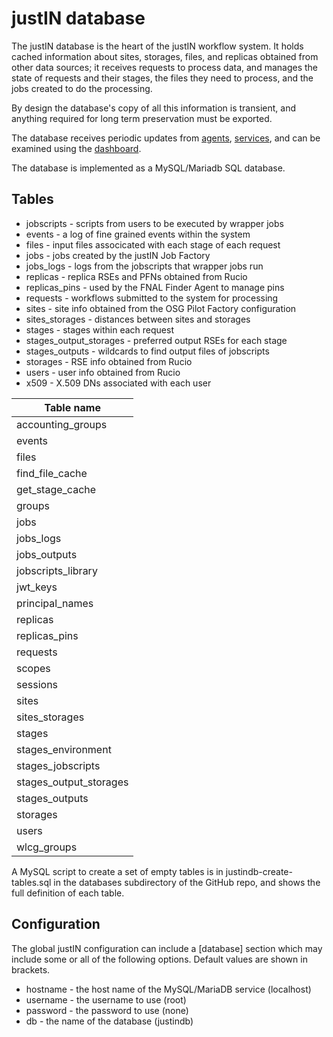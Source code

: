 # justIN database

The justIN database is the heart of the justIN workflow system. It holds cached
information about sites, storages, files, and replicas obtained from other
data sources; it receives requests to process data, and manages the state of
requests and their stages, the files they need to process, and the jobs
created to do the processing. 

By design the database's copy of all this information is transient, and
anything required for long term preservation must be exported. 

The database receives periodic updates from [agents](agents.md), 
[services](services.md), and can be examined using the
[dashboard](dashboard.md).

The database is implemented as a MySQL/Mariadb SQL database. 

## Tables

- jobscripts - scripts from users to be executed by wrapper jobs
- events - a log of fine grained events within the system
- files - input files associcated with each stage of each request
- jobs - jobs created by the justIN Job Factory
- jobs_logs - logs from the jobscripts that wrapper jobs run 
- replicas - replica RSEs and PFNs obtained from Rucio
- replicas_pins - used by the FNAL Finder Agent to manage pins
- requests - workflows submitted to the system for processing
- sites - site info obtained from the OSG Pilot Factory configuration
- sites_storages - distances between sites and storages
- stages - stages within each request
- stages_output_storages - preferred output RSEs for each stage
- stages_outputs - wildcards to find output files of jobscripts
- storages - RSE info obtained from Rucio
- users - user info obtained from Rucio
- x509 - X.509 DNs associated with each user


| Table name             |
|------------------------|
| accounting_groups      |
| events                 |
| files                  |
| find_file_cache        |
| get_stage_cache        |
| groups                 |
| jobs                   |
| jobs_logs              |
| jobs_outputs           |
| jobscripts_library     |
| jwt_keys               |
| principal_names        |
| replicas               |
| replicas_pins          |
| requests               |
| scopes                 |
| sessions               |
| sites                  |
| sites_storages         |
| stages                 |
| stages_environment     |
| stages_jobscripts      |
| stages_output_storages |
| stages_outputs         |
| storages               |
| users                  |
| wlcg_groups            |


A MySQL script to create a set of empty tables is in
justindb-create-tables.sql in the databases subdirectory of the GitHub repo,
and shows the full definition of each table.

## Configuration

The global justIN configuration can include a [database] section which may
include some or all of the following options. Default values are shown in
brackets.

- hostname - the host name of the MySQL/MariaDB service (localhost)
- username - the username to use (root)
- password - the password to use (none)
- db - the name of the database (justindb)

